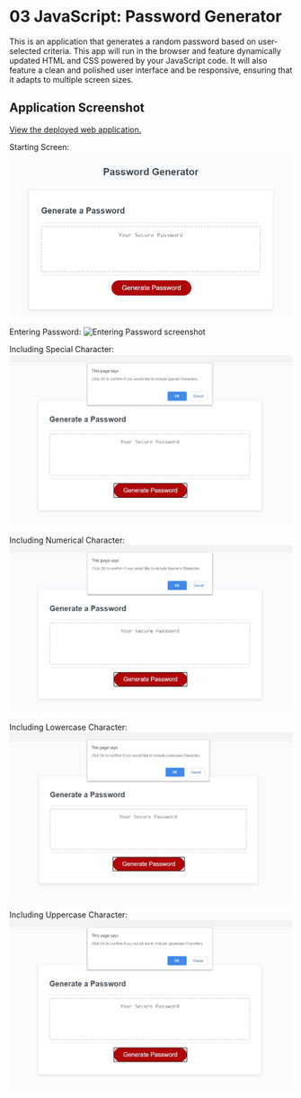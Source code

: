 # 03 JavaScript: Password Generator

This is an application that generates a random password based on user-selected criteria. This app will run in the browser and feature dynamically updated HTML and CSS powered by your JavaScript code. It will also feature a clean and polished user interface and be responsive, ensuring that it adapts to multiple screen sizes.


## Application Screenshot
[View the deployed web application.](https://bryu0116.github.io/Password-Generator/)

Starting Screen:
<img src="Assets/images/01PGStartingScreen.jpg" alt="Password Generator Starting Screen screenshot">

Entering Password:
<img src="Assets/images/02EnteringPassword.jpg" alt="Entering Password screenshot">

Including Special Character:
<img src="Assets/images/03includeSC.jpg" alt="include special character screenshot">

Including Numerical Character:
<img src="Assets/images/04includeNC.jpg" alt="include numeric character screenshot">

Including Lowercase Character:
<img src="Assets/images/05includeLCC.jpg" alt="include lowercase character screenshot">

Including Uppercase Character:
<img src="Assets/images/06includeUCC.jpg" alt="include Uppercase character screenshot">